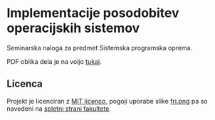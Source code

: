 # Implementacije posodobitev operacijskih sistemov

Seminarska naloga za predmet Sistemska programska oprema.

PDF oblika dela je na voljo [tukaj](https://git.sr.ht/~erazemk/spo-seminarska/refs/download/HEAD/seminarska-v2.0.pdf).

## Licenca

Projekt je licenciran z [MIT licenco](LICENSE), pogoji uporabe slike [fri.png](resources/fri.png) pa so navedeni
na [spletni strani fakultete](https://www.fri.uni-lj.si/sl/celostna-graficna-podoba).
